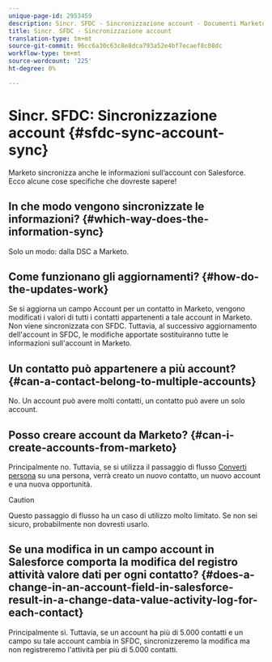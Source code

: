 ```yaml
---
unique-page-id: 2953459
description: Sincr. SFDC - Sincronizzazione account - Documenti Marketo - Documentazione prodotto
title: Sincr. SFDC - Sincronizzazione account
translation-type: tm+mt
source-git-commit: 96cc6a30c63c8e8dca793a52e4bf7ecaef8c08dc
workflow-type: tm+mt
source-wordcount: '225'
ht-degree: 0%

---
```



# Sincr. SFDC: Sincronizzazione account {#sfdc-sync-account-sync}

Marketo sincronizza anche le informazioni sull’account con Salesforce. Ecco alcune cose specifiche che dovreste sapere!

## In che modo vengono sincronizzate le informazioni? {#which-way-does-the-information-sync}

Solo un modo: dalla DSC a Marketo.

## Come funzionano gli aggiornamenti? {#how-do-the-updates-work}

Se si aggiorna un campo Account per un contatto in Marketo, vengono modificati i valori di tutti i contatti appartenenti a tale account in Marketo. Non viene sincronizzata con SFDC. Tuttavia, al successivo aggiornamento dell&#39;account in SFDC, le modifiche apportate sostituiranno tutte le informazioni sull&#39;account in Marketo.

## Un contatto può appartenere a più account?  {#can-a-contact-belong-to-multiple-accounts}

No. Un account può avere molti contatti, un contatto può avere un solo account.

## Posso creare account da Marketo? {#can-i-create-accounts-from-marketo}

Principalmente no. Tuttavia, se si utilizza il passaggio di flusso [Converti persona](../../../../product-docs/core-marketo-concepts/smart-campaigns/flow-actions/convert-person.md) su una persona, verrà creato un nuovo contatto, un nuovo account e una nuova opportunità.

>[!CAUTION]
>
>Questo passaggio di flusso ha un caso di utilizzo molto limitato. Se non sei sicuro, probabilmente non dovresti usarlo.

## Se una modifica in un campo account in Salesforce comporta la modifica del registro attività valore dati per ogni contatto?  {#does-a-change-in-an-account-field-in-salesforce-result-in-a-change-data-value-activity-log-for-each-contact}

Principalmente sì. Tuttavia, se un account ha più di 5.000 contatti e un campo su tale account cambia in SFDC, sincronizzeremo la modifica ma non registreremo l&#39;attività per più di 5.000 contatti.
